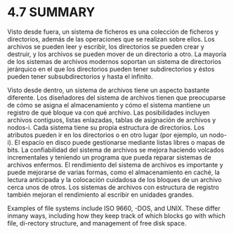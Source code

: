 # 4.7 SUMMARY

Visto desde fuera, un sistema de ficheros es una colección de ficheros y directorios, además de las operaciones que se realizan sobre ellos. Los archivos se pueden leer y escribir, los directorios se pueden crear y destruir, y los archivos se pueden mover de un directorio a otro. La mayoría de los sistemas de archivos modernos soportan un sistema de directorios jerárquico en el que los directorios pueden tener subdirectorios y éstos pueden tener subsubdirectorios y hasta el infinito.

Visto desde dentro, un sistema de archivos tiene un aspecto bastante diferente. Los diseñadores del sistema de archivos tienen que preocuparse de cómo se asigna el almacenamiento y cómo el sistema mantiene un registro de qué bloque va con qué archivo. Las posibilidades incluyen archivos contiguos, listas enlazadas, tablas de asignación de archivos y nodos-i. Cada sistema tiene su propia estructura de directorios. Los atributos pueden ir en los directorios o en otro lugar (por ejemplo, un nodo-i). El espacio en disco puede gestionarse mediante listas libres o mapas de bits. La confiabilidad del sistema de archivos se mejora haciendo volcados incrementales y teniendo un programa que pueda reparar sistemas de archivos enfermos. El rendimiento del sistema de archivos es importante y puede mejorarse de varias formas, como el almacenamiento en caché, la lectura anticipada y la colocación cuidadosa de los bloques de un archivo cerca unos de otros. Los sistemas de archivos con estructura de registro también mejoran el rendimiento al escribir en unidades grandes.  

Examples of file systems include ISO 9660, -DOS, and UNIX. These differ inmany ways, including how they keep track of which blocks go with which file, di-rectory structure, and management of free disk space.
